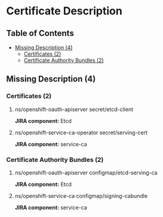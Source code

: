 # Certificate Description

## Table of Contents
  - [Missing Description (4)](#Missing-Description-4)
    - [Certificates (2)](#Certificates-2)
    - [Certificate Authority Bundles (2)](#Certificate-Authority-Bundles-2)


## Missing Description (4)
### Certificates (2)
1. ns/openshift-oauth-apiserver secret/etcd-client

      **JIRA component:** Etcd
      

2. ns/openshift-service-ca-operator secret/serving-cert

      **JIRA component:** service-ca
      



      

### Certificate Authority Bundles (2)
1. ns/openshift-oauth-apiserver configmap/etcd-serving-ca

      **JIRA component:** Etcd
      

2. ns/openshift-service-ca configmap/signing-cabundle

      **JIRA component:** service-ca
      



      

